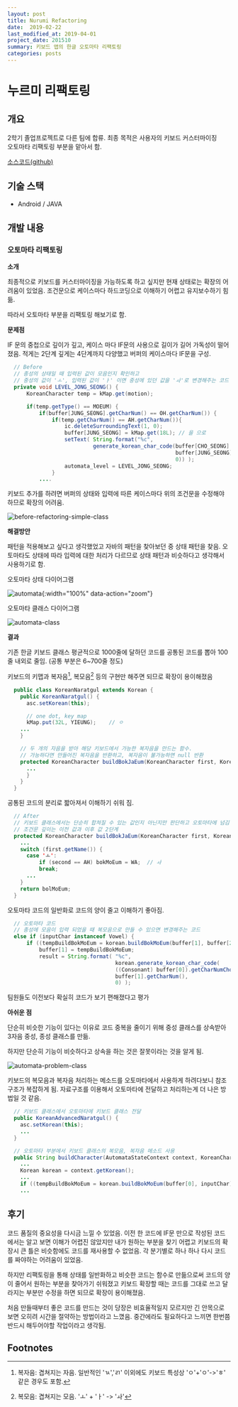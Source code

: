 ```yaml
---
layout: post
title: Nurumi Refactoring
date:  2019-02-22
last_modified_at: 2019-04-01
project_date: 201510
summary: 키보드 앱의 한글 오토마타 리팩토링
categories: posts
---
```


# 누르미 리팩토링

<div class='ui divider'></div>

## 개요

2학기 졸업프로젝트로 다른 팀에 합류. 최종 목적은 사용자의 키보드 커스터마이징  
오토마타 리팩토링 부분을 맡아서 함.

[소스코드(github)](https://github.com/2015nlpcapstone/Nurumi)

<div class='ui divider'></div>

## 기술 스택

- Android / JAVA

<div class='ui divider'></div>

## 개발 내용

<div class='ui divider'></div>

### 오토마타 리팩토링

**소개**

최종적으로 키보드를 커스터마이징을 가능하도록 하고 싶지만 현재 상태로는 확장의 어려움이 있었음. 조건문으로 케이스마다 하드코딩으로 이해하기 어렵고 유지보수하기 힘듦.

따라서 오토마타 부분을 리팩토링 해보기로 함.
    
**문제점**

IF 문의 중첩으로 깊이가 깊고, 케이스 마다 IF문의 사용으로 길이가 길어 가독성이 떨어졌음. 적게는 2단계 깊게는 4단계까지 다양했고 버퍼의 케이스마다 IF문을 구성.
```java
  // Before
  // 종성의 상태일 때 입력된 값이 모음인지 확인하고 
  // 중성의 값이 'ㅗ', 입력된 값이 'ㅏ' 이면 중성에 있던 값을 'ㅘ'로 변경해주는 코드
  private void LEVEL_JONG_SEONG() {
      KoreanCharacter temp = kMap.get(motion);

      if(temp.getType() == MOEUM) {
          if(buffer[JUNG_SEONG].getCharNum() == OH.getCharNum()) {
              if(temp.getCharNum() == AH.getCharNum()){
                  ic.deleteSurroundingText(1, 0);
                  buffer[JUNG_SEONG] = kMap.get(18L); // 을 으로
                  setText( String.format("%c", 
                           generate_korean_char_code(buffer[CHO_SEONG].getCharNum(),
                                                     buffer[JUNG_SEONG].getCharNum(), 
                                                     0)) );
                  automata_level = LEVEL_JONG_SEONG;
              }
          ....
```

키보드 추가를 하려면 버퍼의 상태와 입력에 따른 케이스마다 위의 조건문을 수정해야 하므로 확장의 어려움.  

![before-refactoring-simple-class](/images/before-simple-class.png)

**해결방안**

패턴을 적용해보고 싶다고 생각했었고 자바의 패턴을 찾아보던 중 상태 패턴을 찾음. 오토마타도 상태에 따라 입력에 대한 처리가 다르므로 상태 패턴과 비슷하다고 생각해서 사용하기로 함.

오토마타 상태 다이어그램

![automata](/images/after-automata.png){:width="100%" data-action="zoom"}

오토마타 클래스 다이어그램

![automata-class](/images/automata-class.png)

**결과**

기존 한글 키보드 클래스 평균적으로 1000줄에 달하던 코드를 공통된 코드를 뽑아 100줄 내외로 줄임. (공통 부분은 6~700줄 정도)  

키보드의 키맵과 복자음[^1], 복모음[^2] 등의 구현만 해주면 되므로 확장이 용이해졌음

~~~java
  public class KoreanNaratgul extends Korean {
    public KoreanNaratgul() {
      asc.setKorean(this);

      // one dot, key map
      kMap.put(32L, YIEUNG);    // ㅇ
    ...
    }

    // 두 개의 자음을 받아 해당 키보드에서 가능한 복자음을 만드는 함수.
    // 가능하다면 만들어진 복자음을 반환하고, 복자음이 불가능하면 null 반환
    protected KoreanCharacter buildBokJaEum(KoreanCharacter first, KoreanCharacter second) {
      ...
      }
    }
  }
~~~

공통된 코드의 분리로 짧아져서 이해하기 쉬워 짐.

~~~java
  // After
  // 키보드 클래스에서는 단순히 합쳐질 수 있는 값인지 아닌지만 판단하고 오토마타에 넘김
  // 조건문 깊이는 이전 값과 이후 값 2단계
  protected KoreanCharacter buildBokJaEum(KoreanCharacter first, KoreanCharacter second) {
    ...
    switch (first.getName()) {
      case 'ㅗ':
          if (second == AH) bokMoEum = WA;  // ㅘ
          break;
      ...
    }
    return bolMoEum;
  }
~~~

오토마타 코드의 일반화로 코드의 양이 줄고 이해하기 좋아짐.

~~~java
  // 오토마타 코드
  // 종성에 모음이 입력 되었을 때 복모음으로 만들 수 있으면 변경해주는 코드
  else if (inputChar instanceof Vowel) {
      if ((tempBuildBokMoEum = korean.buildBokMoEum(buffer[1], buffer[2])) != null) {
          buffer[1] = tempBuildBokMoEum;
          result = String.format( "%c", 
                                  korean.generate_korean_char_code(
                                  ((Consonant) buffer[0]).getCharNumCho(), 
                                  buffer[1].getCharNum(), 
                                  0) );
~~~

팀원들도 이전보다 확실히 코드가 보기 편해졌다고 평가

**아쉬운 점**

단순히 비슷한 기능이 있다는 이유로 코드 중복을 줄이기 위해 중성 클래스를 상속받아 3자음 중성, 종성 클래스를 만듦. 

하지만 단순히 기능이 비슷하다고 상속을 하는 것은 잘못이라는 것을 알게 됨.  

![automata-problem-class](/images/problem-class.png)  

키보드의 복모음과 복자음 처리하는 메소드를 오토마타에서 사용하게 하려다보니 참조 구조가 복잡하게 됨. 자료구조를 이용해서 오토마타에 전달하고 처리하는게 더 나은 방법일 것 같음.

~~~java
  // 키보드 클래스에서 오토마타에 키보드 클래스 전달
  public KoreanAdvancedNaratgul() {
    asc.setKorean(this); 
    ...
  }

  // 오토마타 부분에서 키보드 클래스의 복모음, 복자음 메소드 사용
  public String buildCharacter(AutomataStateContext context, KoreanCharacter inputChar, KoreanCharacter buffer[]) {
    ...
    Korean korean = context.getKorean();
    ...
    if ((tempBuildBokMoEum = korean.buildBokMoEum(buffer[0], inputChar)) != null) {
    ...
~~~

<div class='ui divider'></div>

## 후기

코드 품질의 중요성을 다시금 느낄 수 있었음. 이전 한 코드에 IF문 만으로 작성된 코드에서는 알고 보면 이해가 어렵진 않았지만 내가 원하는 부분을 찾기 어렵고 키보드의 확장시 큰 틀은 비슷함에도 코드를 재사용할 수 없었음. 각 분기별로 하나 하나 다시 코드를 짜야하는 어려움이 있었음.

하지만 리팩토링을 통해 상태를 일반화하고 비슷한 코드는 함수로 만듦으로써 코드의 양이 줄어서 원하는 부분을 찾아가기 쉬워졌고 키보드 확장할 때는 코드를 그대로 쓰고 달라지는 부분만 수정을 하면 되므로 확장이 용이해졌음.

처음 만들때부터 좋은 코드를 만드는 것이 당장은 비효율적일지 모르지만 긴 안목으로 보면 오히려 시간을 절약하는 방법이라고 느꼈음. 중간에라도 필요하다고 느끼면 한번쯤 반드시 해두어야할 작업이라고 생각됨.

<div class='ui divider'></div>

## Footnotes

[^1]: 복자음: 겹쳐지는 자음. 일반적인 'ㄳ','ㄺ' 이외에도 키보드 특성상 'ㅇ'+'ㅇ'->'ㅎ' 같은 경우도 포함.
[^2]: 복모음: 겹쳐지는 모음. 'ㅗ' + 'ㅏ' -> 'ㅘ'
